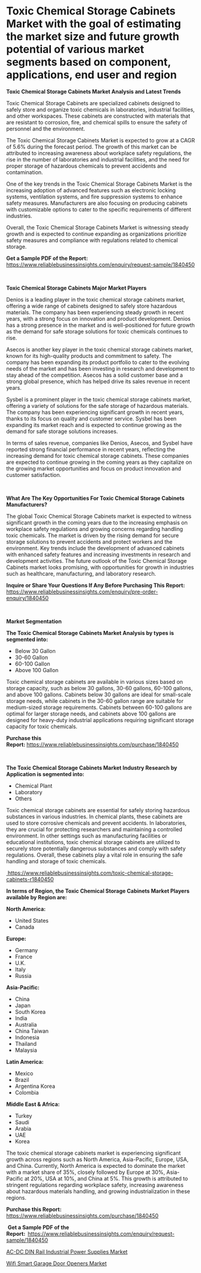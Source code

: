 <p><h1>Toxic Chemical Storage Cabinets Market with the goal of estimating the market size and future growth potential of various market segments based on component, applications, end user and region</h1></p><p><strong>Toxic Chemical Storage Cabinets Market Analysis and Latest Trends</strong></p>
<p><p>Toxic Chemical Storage Cabinets are specialized cabinets designed to safely store and organize toxic chemicals in laboratories, industrial facilities, and other workspaces. These cabinets are constructed with materials that are resistant to corrosion, fire, and chemical spills to ensure the safety of personnel and the environment.</p><p>The Toxic Chemical Storage Cabinets Market is expected to grow at a CAGR of 5.6% during the forecast period. The growth of this market can be attributed to increasing awareness about workplace safety regulations, the rise in the number of laboratories and industrial facilities, and the need for proper storage of hazardous chemicals to prevent accidents and contamination.</p><p>One of the key trends in the Toxic Chemical Storage Cabinets Market is the increasing adoption of advanced features such as electronic locking systems, ventilation systems, and fire suppression systems to enhance safety measures. Manufacturers are also focusing on producing cabinets with customizable options to cater to the specific requirements of different industries.</p><p>Overall, the Toxic Chemical Storage Cabinets Market is witnessing steady growth and is expected to continue expanding as organizations prioritize safety measures and compliance with regulations related to chemical storage.</p></p>
<p><strong>Get a Sample PDF of the Report:&nbsp;</strong> <a href="https://www.reliablebusinessinsights.com/enquiry/request-sample/1840450">https://www.reliablebusinessinsights.com/enquiry/request-sample/1840450</a></p>
<p>&nbsp;</p>
<p><strong>Toxic Chemical Storage Cabinets Major Market Players</strong></p>
<p><p>Denios is a leading player in the toxic chemical storage cabinets market, offering a wide range of cabinets designed to safely store hazardous materials. The company has been experiencing steady growth in recent years, with a strong focus on innovation and product development. Denios has a strong presence in the market and is well-positioned for future growth as the demand for safe storage solutions for toxic chemicals continues to rise.</p><p>Asecos is another key player in the toxic chemical storage cabinets market, known for its high-quality products and commitment to safety. The company has been expanding its product portfolio to cater to the evolving needs of the market and has been investing in research and development to stay ahead of the competition. Asecos has a solid customer base and a strong global presence, which has helped drive its sales revenue in recent years.</p><p>Sysbel is a prominent player in the toxic chemical storage cabinets market, offering a variety of solutions for the safe storage of hazardous materials. The company has been experiencing significant growth in recent years, thanks to its focus on quality and customer service. Sysbel has been expanding its market reach and is expected to continue growing as the demand for safe storage solutions increases.</p><p>In terms of sales revenue, companies like Denios, Asecos, and Sysbel have reported strong financial performance in recent years, reflecting the increasing demand for toxic chemical storage cabinets. These companies are expected to continue growing in the coming years as they capitalize on the growing market opportunities and focus on product innovation and customer satisfaction.</p></p>
<p>&nbsp;</p>
<p><strong>What Are The Key Opportunities For Toxic Chemical Storage Cabinets Manufacturers?</strong></p>
<p><p>The global Toxic Chemical Storage Cabinets market is expected to witness significant growth in the coming years due to the increasing emphasis on workplace safety regulations and growing concerns regarding handling toxic chemicals. The market is driven by the rising demand for secure storage solutions to prevent accidents and protect workers and the environment. Key trends include the development of advanced cabinets with enhanced safety features and increasing investments in research and development activities. The future outlook of the Toxic Chemical Storage Cabinets market looks promising, with opportunities for growth in industries such as healthcare, manufacturing, and laboratory research.</p></p>
<p><strong>Inquire or Share Your Questions If Any Before Purchasing This Report:</strong> <a href="https://www.reliablebusinessinsights.com/enquiry/pre-order-enquiry/1840450">https://www.reliablebusinessinsights.com/enquiry/pre-order-enquiry/1840450</a></p>
<p>&nbsp;</p>
<p><strong>Market Segmentation</strong></p>
<p><strong>The Toxic Chemical Storage Cabinets Market Analysis by types is segmented into:</strong></p>
<p><ul><li>Below 30 Gallon</li><li>30-60 Gallon</li><li>60-100 Gallon</li><li>Above 100 Gallon</li></ul></p>
<p><p>Toxic chemical storage cabinets are available in various sizes based on storage capacity, such as below 30 gallons, 30-60 gallons, 60-100 gallons, and above 100 gallons. Cabinets below 30 gallons are ideal for small-scale storage needs, while cabinets in the 30-60 gallon range are suitable for medium-sized storage requirements. Cabinets between 60-100 gallons are optimal for larger storage needs, and cabinets above 100 gallons are designed for heavy-duty industrial applications requiring significant storage capacity for toxic chemicals.</p></p>
<p><strong>Purchase this Report:&nbsp;</strong><a href="https://www.reliablebusinessinsights.com/purchase/1840450">https://www.reliablebusinessinsights.com/purchase/1840450</a></p>
<p>&nbsp;</p>
<p><strong>The Toxic Chemical Storage Cabinets Market Industry Research by Application is segmented into:</strong></p>
<p><ul><li>Chemical Plant</li><li>Laboratory</li><li>Others</li></ul></p>
<p><p>Toxic chemical storage cabinets are essential for safely storing hazardous substances in various industries. In chemical plants, these cabinets are used to store corrosive chemicals and prevent accidents. In laboratories, they are crucial for protecting researchers and maintaining a controlled environment. In other settings such as manufacturing facilities or educational institutions, toxic chemical storage cabinets are utilized to securely store potentially dangerous substances and comply with safety regulations. Overall, these cabinets play a vital role in ensuring the safe handling and storage of toxic chemicals.</p></p>
<p><a href="https://www.reliablebusinessinsights.com/toxic-chemical-storage-cabinets-r1840450">&nbsp;https://www.reliablebusinessinsights.com/toxic-chemical-storage-cabinets-r1840450</a></p>
<p><strong>In terms of Region, the Toxic Chemical Storage Cabinets Market Players available by Region are:</strong></p>
<p>
    <p> <strong> North America: </strong>
        <ul>
            <li>United States</li>
            <li>Canada</li>
        </ul>
        </p> 
    <p> <strong> Europe: </strong>
        <ul>
            <li>Germany</li>
            <li>France</li>
            <li>U.K.</li>
            <li>Italy</li>
            <li>Russia</li>
        </ul>
        </p> 
    <p> <strong> Asia-Pacific: </strong>
        <ul>
            <li>China</li>
            <li>Japan</li>
            <li>South Korea</li>
            <li>India</li>
            <li>Australia</li>
            <li>China Taiwan</li>
            <li>Indonesia</li>
            <li>Thailand</li>
            <li>Malaysia</li>
        </ul>
        </p> 
    <p> <strong> Latin America: </strong>
        <ul>
            <li>Mexico</li>
            <li>Brazil</li>
            <li>Argentina Korea</li>
            <li>Colombia</li>
        </ul>
        </p> 
    <p> <strong> Middle East & Africa: </strong>
        <ul>
            <li>Turkey</li>
            <li>Saudi</li>
            <li>Arabia</li>
            <li>UAE</li>
            <li>Korea</li>
        </ul>
    </p>
    </p>
<p><p>The toxic chemical storage cabinets market is experiencing significant growth across regions such as North America, Asia-Pacific, Europe, USA, and China. Currently, North America is expected to dominate the market with a market share of 35%, closely followed by Europe at 30%, Asia-Pacific at 20%, USA at 10%, and China at 5%. This growth is attributed to stringent regulations regarding workplace safety, increasing awareness about hazardous materials handling, and growing industrialization in these regions.</p></p>
<p><strong>Purchase this Report: </strong><a href="https://www.reliablebusinessinsights.com/purchase/1840450">https://www.reliablebusinessinsights.com/purchase/1840450</a></p>
<p>&nbsp;<strong>Get a Sample PDF of the Report:&nbsp;&nbsp;</strong><a href="https://www.reliablebusinessinsights.com/enquiry/request-sample/1840450">https://www.reliablebusinessinsights.com/enquiry/request-sample/1840450</a></p>
<p><strong></strong></p>
<p><p><a href="https://github.com/faniayasa/Market-Research-Report-List-1/blob/main/ac-dc-din-rail-industrial-power-supplies-market.md">AC-DC DIN Rail Industrial Power Supplies Market</a></p><p><a href="https://github.com/thereveren80/Market-Research-Report-List-1/blob/main/wifi-smart-garage-door-openers-market.md">Wifi Smart Garage Door Openers Market</a></p></p>